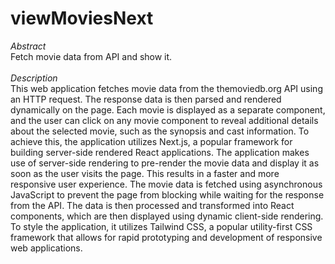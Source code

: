 # viewMoviesNext
*Abstract* <br>
Fetch movie data from API and show it.<br><br>
*Description*<br>
This web application fetches movie data from the themoviedb.org API using an HTTP request. The response data is then parsed and rendered dynamically on the page. Each movie is displayed as a separate component, and the user can click on any movie component to reveal additional details about the selected movie, such as the synopsis and cast information.  To achieve this, the application utilizes Next.js, a popular framework for building server-side rendered React applications. The application makes use of server-side rendering to pre-render the movie data and display it as soon as the user visits the page. This results in a faster and more responsive user experience.  The movie data is fetched using asynchronous JavaScript to prevent the page from blocking while waiting for the response from the API. The data is then processed and transformed into React components, which are then displayed using dynamic client-side rendering.  To style the application, it utilizes Tailwind CSS, a popular utility-first CSS framework that allows for rapid prototyping and development of responsive web applications.
